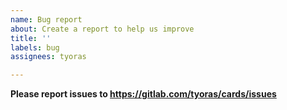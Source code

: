 ```yaml
---
name: Bug report
about: Create a report to help us improve
title: ''
labels: bug
assignees: tyoras

---
```


**Please report issues to https://gitlab.com/tyoras/cards/issues**